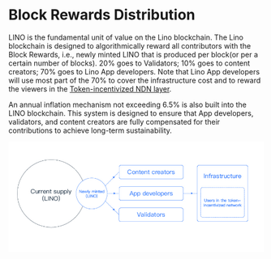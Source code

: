 # Block Rewards Distribution

LINO is the fundamental unit of value on the Lino blockchain. The Lino blockchain is designed to algorithmically reward all contributors with the Block Rewards, i.e., newly minted LINO that is produced per block(or per a certain number of blocks). 20% goes to Validators; 10% goes to content creators; 70% goes to Lino App developers. Note that Lino App developers will use most part of the 70% to cover the infrastructure cost and to reward the viewers in the [Token-incentivized NDN layer](../blockchain/ndn.html).

An annual inflation mechanism not exceeding 6.5% is also built into the LINO blockchain. This system is designed to ensure that App developers, validators, and content creators are fully compensated for their contributions to achieve long-term sustainability.

<p align="center" style="text-align: center;"><img align="center" src="../.vuepress/public/distribution.jpg" /></p>
